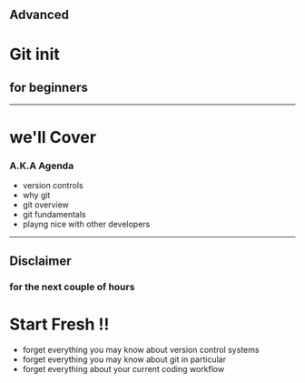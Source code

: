<!-- .element: id="start" data-menu-title="Home" style="text-align: left; vertical-align: text-bottom;" data-background-image="https://possiblemobile.com/wp-content/uploads/2016/07/git-1.png" -->

## Advanced
# Git init
## for beginners <!-- .element: class="fragment" -->

---
<!-- .element: id="agenda" data-menu-title="Agenda" -->

# we'll Cover
### A.K.A Agenda

- version controls <!-- .element: class="fragment" data-fragment-index="0" -->
- why git <!-- .element: class="fragment" data-fragment-index="0" -->
- git overview <!-- .element: class="fragment" data-fragment-index="0" -->
- git fundamentals <!-- .element: class="fragment" data-fragment-index="0" -->
- playng nice with other developers <!-- .element: class="fragment" data-fragment-index="0" -->

---
<!-- .element: id="disclaimer" -->

## Disclaimer
### for the next couple of hours

# Start Fresh !! <!-- .element: class="fragment" data-fragment-index="1" -->

- forget everything you may know about version control systems <!-- .element: class="fragment" data-fragment-index="2" -->
- forget everything you may know about git in particular <!-- .element: class="fragment" data-fragment-index="2" -->
- forget everything about your current coding workflow <!-- .element: class="fragment" data-fragment-index="2" -->
